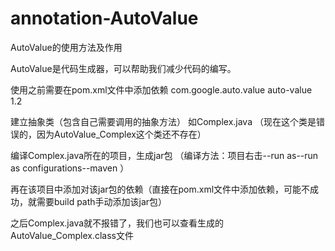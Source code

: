 # annotation-AutoValue
AutoValue的使用方法及作用

AutoValue是代码生成器，可以帮助我们减少代码的编写。

使用之前需要在pom.xml文件中添加依赖
<dependency>
			<groupId>com.google.auto.value</groupId>
			<artifactId>auto-value</artifactId>
			<version>1.2</version>
		</dependency>

建立抽象类（包含自己需要调用的抽象方法）
  如Complex.java
（现在这个类是错误的，因为AutoValue_Complex这个类还不存在）

编译Complex.java所在的项目，生成jar包
（编译方法：项目右击--run as--run as configurations--maven ）

再在该项目中添加对该jar包的依赖（直接在pom.xml文件中添加依赖，可能不成功，就需要build path手动添加该jar包）

之后Complex.java就不报错了，我们也可以查看生成的AutoValue_Complex.class文件
